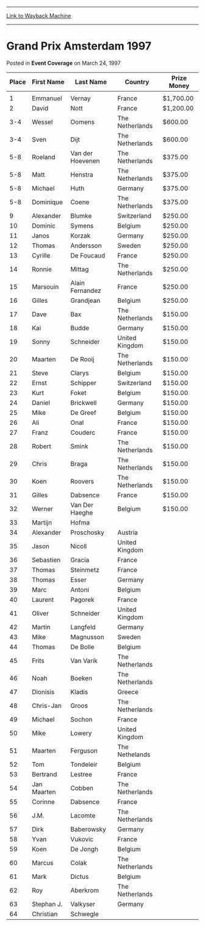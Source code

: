 
---
[Link to Wayback Machine](https://web.archive.org/web/20160228035044/http://magic.wizards.com/en/events/coverage/ptams97)

[_metadata_:description]:- "Place First Name Last Name Country Prize Money   1 Emmanuel Vernay France $1,700.00 2 David Nott France $1,200.00 3-4 Wessel Oomens The Netherlands $600.00 3-4 Sven Dijt"
[_metadata_:generator]:- "Drupal 7 (http://drupal.org)"
[_metadata_:node]:- "939611"
[_metadata_:publish_date]:- "1997-03-24"
[_metadata_:source]:- "div-main-content"
[_metadata_:title]:- "Grand Prix Amsterdam 1997"
[_metadata_:wayback_capture_timestamp]:- "2016-02-28 03:50:44"
[_metadata_:wayback_raw_url]:- "https://web.archive.org/web/20160228035044id_/http://magic.wizards.com/en/events/coverage/ptams97"
[_metadata_:wayback_url]:- "http://magic.wizards.com/en/events/coverage/ptams97"
---


Grand Prix Amsterdam 1997
=========================



 Posted in **Event Coverage**
 on March 24, 1997 












| Place | First Name | Last Name | Country | Prize Money |
| --- | --- | --- | --- | --- |
|  |
| 1 | Emmanuel | Vernay | France | $1,700.00 |
| 2 | David | Nott | France | $1,200.00 |
| 3-4 | Wessel | Oomens | The Netherlands | $600.00 |
| 3-4 | Sven | Dijt | The Netherlands | $600.00 |
| 5-8 | Roeland | Van der Hoevenen  | The Netherlands | $375.00 |
| 5-8 | Matt | Henstra | The Netherlands | $375.00 |
| 5-8 | Michael | Huth | Germany | $375.00 |
| 5-8 | Dominique | Coene | The Netherlands | $375.00 |
| 9 | Alexander | Blumke | Switzerland | $250.00 |
| 10 | Dominic | Symens | Belgium | $250.00 |
| 11 | Janos | Korzak | Germany | $250.00 |
| 12 | Thomas | Andersson | Sweden | $250.00 |
| 13 | Cyrille | De Foucaud | France | $250.00 |
| 14 | Ronnie | Mittag | The Netherlands | $250.00 |
| 15 | Marsouin  | Alain Fernandez | France | $250.00 |
| 16 | Gilles | Grandjean | Belgium | $250.00 |
| 17 | Dave | Bax | The Netherlands | $150.00 |
| 18 | Kai | Budde | Germany | $150.00 |
| 19 | Sonny | Schneider | United Kingdom | $150.00 |
| 20 | Maarten | De Rooij | The Netherlands | $150.00 |
| 21 | Steve | Clarys | Belgium | $150.00 |
| 22 | Ernst | Schipper | Switzerland | $150.00 |
| 23 | Kurt | Foket | Belgium | $150.00 |
| 24 | Daniel | Brickwell | Germany | $150.00 |
| 25 | Mike | De Greef | Belgium | $150.00 |
| 26 | Ali | Onal | France | $150.00 |
| 27 | Franz | Couderc | France | $150.00 |
| 28 | Robert | Smink | The Netherlands | $150.00 |
| 29 | Chris | Braga | The Netherlands | $150.00 |
| 30 | Koen | Roovers | The Netherlands | $150.00 |
| 31 | Gilles | Dabsence | France | $150.00 |
| 32 | Werner | Van Der Haeghe | Belgium | $150.00 |
| 33 | Martijn | Hofma |  |  |  |
| 34 | Alexander | Proschosky | Austria |  |  |
| 35 | Jason | Nicoll | United Kingdom |  |
| 36 | Sebastien | Gracia | France |  |  |
| 37 | Thomas | Steinmetz | France |  |  |
| 38 | Thomas | Esser | Germany |  |  |
| 39 | Marc | Antoni | Belgium |  |  |
| 40 | Laurent | Pagorek | France |  |  |
| 41 | Oliver | Schneider | United Kingdom |  |
| 42 | Martin | Langfeld | Germany |  |  |
| 43 | Mike | Magnusson | Sweden |  |  |
| 44 | Thomas | De Bolle | Belgium |  |  |
| 45 | Frits | Van Varik | The Netherlands |  |
| 46 | Noah | Boeken | The Netherlands |  |
| 47 | Dionisis | Kladis | Greece |  |  |
| 48 | Chris-Jan | Groos | The Netherlands |  |
| 49 | Michael | Sochon | France |  |  |
| 50 | Mike | Lowery | United Kingdom |  |
| 51 | Maarten | Ferguson | The Nethelands |  |
| 52 | Tom | Tondeleir | Belgium |  |  |
| 53 | Bertrand | Lestree | France |  |  |
| 54 | Jan Maarten | Cobben | The Netherlands |  |
| 55 | Corinne | Dabsence | France |  |  |
| 56 | J.M. | Lacomte | The Netherlands |  |
| 57 | Dirk | Baberowsky | Germany |  |  |
| 58 | Yvan | Vukovic | France |  |  |
| 59 | Koen | De Jongh | Belgium |  |  |
| 60 | Marcus | Colak | The Netherlands |  |
| 61 | Mark | Dictus | Belgium |  |  |
| 62 | Roy | Aberkrom | The Netherlands |  |
| 63 | Stephan J. | Valkyser | Germany |  |  |
| 64 | Christian | Schwegle |







